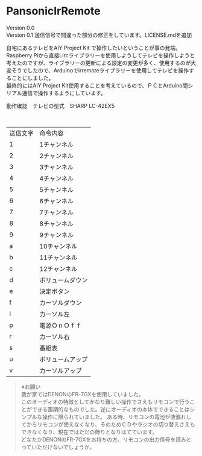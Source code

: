 # PansonicIrRemote

Version 0.0  
Version 0.1 送信信号で間違った部分の修正をしています。LICENSE.mdを追加

自宅にあるテレビをAIY Project Kit で操作したいということが事の発端。  
Raspberry Piから直接Lircライブラリーを使用しようしてテレビを操作しようと考えたのですが、ライブラリーの更新による設定の変更が多く、使用するのが大変そうでしたので、Arduinoでirremoteライブラリーを使用してテレビを操作することにしました。  
最終的にはAIY Project Kit使用することを考えているので、ＰＣとArduino間シリアル通信で操作するようにしています。  

動作確認　テレビの型式　SHARP LC-42EX5  
<table>
  <tr>
    <td>送信文字</td>
    <td>命令内容</td>
 </tr>
  <tr>
    <td>1</td>
    <td>1チャンネル</td>
 </tr>
  <tr>
    <td>2</td>
    <td>2チャンネル</td>
 </tr>
  <tr>
    <td>3</td>
    <td>3チャンネル</td>
 </tr>
  <tr>
    <td>4</td>
    <td>4チャンネル</td>
 </tr>
  <tr>
    <td>5</td>
    <td>5チャンネル</td>
 </tr>
  <tr>
    <td>6</td>
    <td>6チャンネル</td>
 </tr>
  <tr>
    <td>7</td>
    <td>7チャンネル</td>
 </tr>
  <tr>
    <td>8</td>
    <td>8チャンネル</td>
 </tr>
  <tr>
    <td>9</td>
    <td>9チャンネル</td>
 </tr>
  <tr>
    <td>a</td>
    <td>10チャンネル</td>
 </tr>
  <tr>
    <td>b</td>
    <td>11チャンネル</td>
 </tr>
  <tr>
    <td>c</td>
    <td>12チャンネル</td>
 </tr>
  <tr>
    <td>d</td>
    <td>ボリュームダウン</td>
 </tr>
  <tr>
    <td>e</td>
    <td>決定ボタン</td>
 </tr>
  <tr>
    <td>f</td>
    <td>カーソルダウン</td>
 </tr>
  <tr>
    <td>l</td>
    <td>カーソル左</td>
 </tr>
  <tr>
    <td>p</td>
    <td>電源ＯｎＯｆｆ</td>
 </tr>
  <tr>
    <td>r</td>
    <td>カーソル右</td>
 </tr>
  <tr>
    <td>s</td>
    <td>番組表</td>
 </tr>
  <tr>
    <td>u</td>
    <td>ボリュームアップ</td>
 </tr>
  <tr>
    <td>v</td>
    <td>カーソルアップ</td>
 </tr>
</table>
<blockquote>
  ※お願い  <br>
   我が家ではDENONのFR-7GXを使用していました。<br>
このオーディオの特徴としてかなり難しい操作でさえもリモコンで行うことができる画期的なものでした。逆にオーディオの本体でできることはシンプルな操作に限られていました。
  ある時、リモコンの電池が液漏れしてからリモコンが使えなくなり、そのためＣＤやラジオの切り替えさえもできなくなり、現在ではただの飾りとなりはてています。<br>
  どなたかDENONのFR-7GXをお持ちの方、リモコンの出力信号を読みとっていただけないでしょうか。<br>
</blockquote>  

